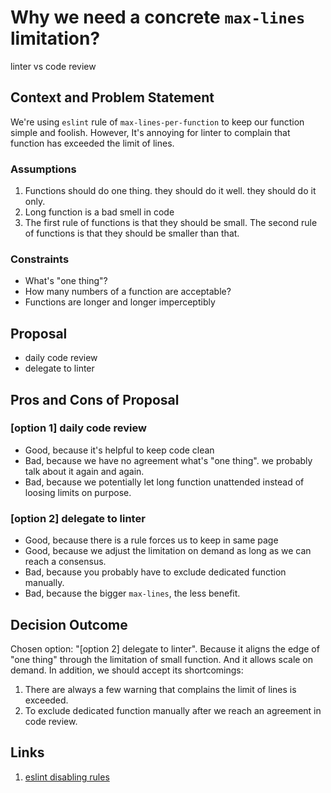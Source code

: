 # Why we need a concrete `max-lines` limitation?

linter vs code review

## Context and Problem Statement

We're using `eslint` rule of `max-lines-per-function` to keep our function simple and foolish. However, It's annoying for linter to complain that function has exceeded the limit of lines.

### Assumptions

1. Functions should do one thing. they should do it well. they should do it only.
2. Long function is a bad smell in code
3. The first rule of functions is that they should be small. The second rule of functions is that they should be smaller than that.

### Constraints
* What's "one thing"?
* How many numbers of a function are acceptable?
* Functions are longer and longer imperceptibly

## Proposal

- daily code review
- delegate to linter

## Pros and Cons of Proposal

### [option 1] daily code review

* Good, because it's helpful to keep code clean
* Bad, because we have no agreement what's "one thing". we probably talk about it again and again.
* Bad, because we potentially let long function unattended instead of loosing limits on purpose.

### [option 2] delegate to linter

* Good, because there is a rule forces us to keep in same page
* Good, because we adjust the limitation on demand as long as we can reach a consensus.
* Bad, because you probably have to exclude dedicated function manually.
* Bad, because the bigger `max-lines`, the less benefit.

## Decision Outcome

Chosen option: "[option 2] delegate to linter". Because it aligns the edge of "one thing" through the limitation of small function. And it allows scale on demand. In addition, we should accept its shortcomings:

1. There are always a few warning that complains the limit of lines is exceeded.
2. To exclude dedicated function manually after we reach an agreement in code review.

## Links

1. [eslint disabling rules](https://eslint.org/docs/latest/user-guide/configuring/rules#disabling-rules)
